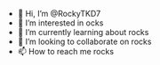 - 👋 Hi, I’m @RockyTKD7
- 👀 I’m interested in ocks
- 🌱 I’m currently learning about rocks
- 💞️ I’m looking to collaborate on rocks
- 📫 How to reach me rocks

<!---
RockyTKD7/RockyTKD7 is a ✨ special ✨ repository because its `README.md` (this file) appears on your GitHub profile.
You can click the Preview link to take a look at your changes.
--->
